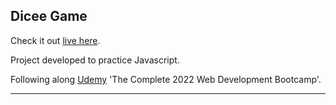 ## Dicee Game

Check it out [live here](https://bbringel.github.io/dicee-game/).

Project developed to practice Javascript.

Following along [Udemy](https://www.udemy.com/course/the-complete-web-development-bootcamp/) 'The Complete 2022 Web Development Bootcamp'.

---
